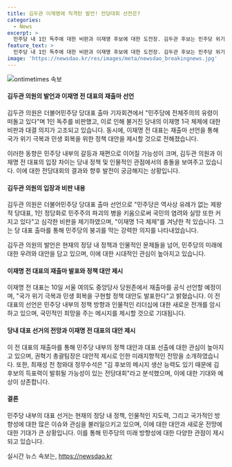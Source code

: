 ```yaml
---
title: 김두관 이재명에 직격탄 발언! 전당대회 선전은?
categories:
  - News
excerpt: >
  민주당 내 1인 독주에 대한 비판과 이재명 후보에 대한 도전장. 김두관 후보는 민주당 위기 경고하며 당 대표 출마 선언, 이재명 후보를 겨냥한 비판과 치열한 경쟁 예고. 이재명 후보 측도 대표직 연임을 공식 선언하며 미래지향적 대안과 희망 메시지 약속. 당 내 친명계와 비명계 갈등, 최재성 전 정무수석은 김 후보의 득표력 가능성 언급.
feature_text: >
  민주당 내 1인 독주에 대한 비판과 이재명 후보에 대한 도전장. 김두관 후보는 민주당 위기 경고하며 당 대표 출마 선언, 이재명 후보를 겨냥한 비판과 치열한 경쟁 예고. 이재명 후보 측도 대표직 연임을 공식 선언하며 미래지향적 대안과 희망 메시지 약속. 당 내 친명계와 비명계 갈등, 최재성 전 정무수석은 김 후보의 득표력 가능성 언급.
image: 'https://newsdao.kr/res/images/meta/newsdao_breakingnews.jpg'
---
```


<p><img src="https://newsdao.kr/res/images/meta/newsdao_breakingnews.jpg" alt="ontimetimes 속보" /></p>

<h4>김두관 의원의 발언과 이재명 전 대표의 재출마 선언</h4>

<p>김두관 의원은 더불어민주당 당대표 출마 기자회견에서 "민주당에 전체주의의 유령이 떠돌고 있다"며 1인 독주를 비판했고, 이로 인해 불거진 당내의 이재명 1극 체제에 대한 비판과 대결 의지가 고조되고 있습니다. 동시에, 이재명 전 대표는 재출마 선언을 통해 국가 위기 극복과 민생 회복을 위한 정책 대안을 제시할 것으로 전해졌습니다.</p>

<p>이러한 동향은 민주당 내부의 갈등과 재편으로 이어질 가능성이 크며, 김두관 의원과 이재명 전 대표의 입장 차이는 당내 정책 및 인물적인 관점에서의 충돌을 보여주고 있습니다. 이에 대한 전당대회의 결과와 향후 발전이 궁금해지는 상황입니다. </p>

<h4>김두관 의원의 입장과 비판 내용</h4>

<p>김두관 의원은 더불어민주당 당대표 출마 선언으로 "민주당은 역사상 유례가 없는 제왕적 당대표, 1인 정당화로 민주주의 파괴의 병을 키움으로써 국민의 염려와 실망 또한 커지고 있다"고 심각한 비판을 제기하였으며, "이재명 1극 체제"를 겨냥한 적 있습니다. 그는 당 대표 출마를 통해 민주당의 붕괴를 막는 강력한 의지를 나타내었습니다. </p>

<p>김두관 의원의 발언은 현재의 정당 내 정책과 인물적인 문제들을 넘어, 민주당의 미래에 대한 우려와 대안을 담고 있으며, 이에 대한 시대적인 관심이 높아지고 있습니다.</p>

<h4>이재명 전 대표의 재출마 발표와 정책 대안 제시</h4>

<p>이재명 전 대표는 10일 서울 여의도 중앙당사 당원존에서 재출마를 공식 선언할 예정이며, "국가 위기 극복과 민생 회복을 구현할 정책 대안도 발표한다"고 밝혔습니다. 이 전 대표의 선언은 민주당 내부의 정책 방향과 인물적인 리더십에 대한 새로운 전개를 암시하고 있으며, 국민적인 희망을 주는 메시지를 제시할 것으로 기대됩니다.</p>

<h4>당내 대표 선거의 전망과 이재명 전 대표의 대안 제시</h4>

<p>이 전 대표의 재출마를 통해 민주당 내부의 정책 대안과 대표 선출에 대한 관심이 높아지고 있으며, 권혁기 총괄팀장은 대안적 제시로 인한 미래지향적인 전망을 소개하였습니다. 또한, 최재성 전 청와대 정무수석은 "김 후보의 메시지 생산 능력도 있기 때문에 김 후보의 득표력이 발휘될 가능성이 있는 전당대회"라고 분석했으며, 이에 대한 기대와 예상이 상존합니다. </p>

<h4>결론</h4>

<p>민주당 내부의 대표 선거는 현재의 정당 내 정책, 인물적인 지도력, 그리고 국가적인 방향성에 대한 많은 이슈와 관심을 불러일으키고 있으며, 이에 대한 대안과 새로운 전망에 대한 기대가 큰 상황입니다. 이를 통해 민주당의 미래 방향성에 대한 다양한 관점이 제시되고 있습니다.</p>
실시간 뉴스 속보는, <a href="https://newsdao.kr" rel="dofollow">https://newsdao.kr</a>


